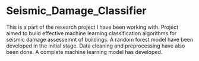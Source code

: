 # Seismic_Damage_Classifier
This is a part of the research project I have been working with. Project aimed to build effective machine learning classification algorithms for seismic damage assessemnt of buildings. A random forest model have been developed in the initial stage. Data cleaning and preprocessing have also been done. A complete machine learning model has developed.
